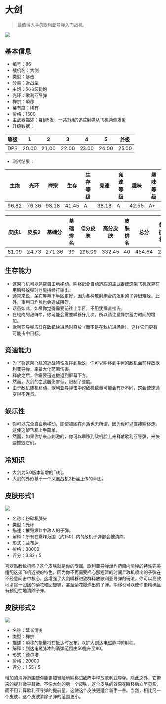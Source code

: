 # 大剑

> 最值得入手的歌利亚导弹入门战机。

<img src="/ships/ship_86.png" style={{zoom:1}}/>

## 基本信息

- 编号：86
- 战机名：大剑
- 类型：暴击
- 分类：近战型
- 主炮：米拉波动炮
- 光环：歌利亚导弹
- 禅宗：瞬移
- 稀有度：稀有
- 价格：1500
- 主武器描述：每组5发，一共2组的追踪射弹从飞机两侧发射
- 升级数据：

| 等级 | 1 | 2 | 3 | 4 | 5 | 终极 |
|--|--|--|--|--|--|--|
| DPS | 20.00 | 21.00 | 22.00 | 23.00 | 24.00 | 25.00 |

- 测试结果：

| 主炮 | 光环 | 禅宗 | 生存 | 生存等级 | 竞速 | 竞速等级 | 趣味 | 趣味等级 |
|--|--|--|--|--|--|--|--|--|
| 96.82 | 76.36 | 98.18 | 41.45 | A | 38.18 | A | 42.55 | A+ |

| 皮肤1 | 皮肤2 | 基础分 | 基础排名 | 低分皮肤 | 高分皮肤 | 皮肤排名 | 总分 | 总排名 |
|--|--|--|--|--|--|--|--|--|
| 61.09 | 24.73 | 271.36 | 39 | 296.09 | 332.45 | 40 | 454.64 | 24 |

## 生存能力

- 这架飞机可以非常自由地移动。瞬移配合自动追踪的主武器使这架飞机就算在用瞬移躲弹时也能持续打输出。
- 通常来说，呆在屏幕下半区更好，因为各种散射炮台的发射的子弹很难躲。此外，审判日炸弹也会造成阻碍。
- 话虽如此，如果你觉得需要前往上半区，不用犹豫直接去。
- 在较肉的敌阵中，你可能会需要瞬移好几次，所以请注意禅宗蓄力时间的增加。
- 歌利亚导弹应该在敌机快进场时释放（而不是在敌机进场后），这样它们更有可能击中目标。

## 竞速能力

- 为了将这架飞机的近战特性发挥到极致，你可以瞬移到中间的敌机面前释放歌利亚导弹，来最大化范围伤害。
- 释放之后，你需要迅速撤退到屏幕下方。
- 然而，大剑的主武器伤害低，限制了速度。
- 由于敌机随机移动，歌利亚导弹击中的敌机数量可能会有所不同，这会使速通变得不连贯。

## 娱乐性

- 你可以完全自由地移动，即使被困在角落也无所谓，因为你可以直接瞬移走。这使这架飞机上手简单。
- 然而，如果你想来点刺激的，你可以瞬移到敌机脸上来释放歌利亚导弹，来快速摧毁它们。

## 冷知识

- 大剑为5.0版本新增的飞机。
- 大剑的外形基于一个凤凰战机2粉丝上传的草图。

## 皮肤形式1

<img src="/ships/ship_86_apex_1.png" style={{zoom:1}}/>

- 名称：粉碎机弹头
- 类型：光环
- 描述：摧毁爆炸中敌人的子弹。
- 解释：所有在爆炸范围（约150）内的敌机子弹都会被清除。
- 形式：兰布达
- 价格：30000
- 评分：3.82 / 5

喜欢贴脸敌机吗？这个皮肤就是你的专属。歌利亚导弹爆炸范围内清弹的特性完美适配这架飞机近战的特色，因为你不再需要担心那短暂的时间里敌机喷出的子弹在不经意间击中核心。这增强了大剑瞬移进敌群释放歌利亚导弹的玩法。你可以高效地清除一团团的菊花和回旋镖，甚至菊花爆炸出的子弹。瞬移也可以使你更精确且有预见性地清除子弹。

## 皮肤形式2

<img src="/ships/ship_86_apex_2.png" style={{zoom:1}}/>

- 名称：延长清关
- 类型：禅宗
- 描述：瞬移的能量将在抵达时发布，以扩大到达电磁脉冲的射程。
- 解释：到达电磁脉冲的消弹范围由50提升至80。
- 形式：德尔塔
- 价格：20000
- 评分：1.55 / 5

增加的清弹范围使你能更加冒险地瞬移进敌阵中释放歌利亚导弹。除此之外，它带来的提升微乎其微。不像大剑的另一个皮肤，这个皮肤的效果在瞬移后立竿见影，而不用计算歌利亚导弹的提前量。这使这个皮肤更适合新手一些。当然，相比另一个皮肤，这个皮肤清除子弹的范围更小。
